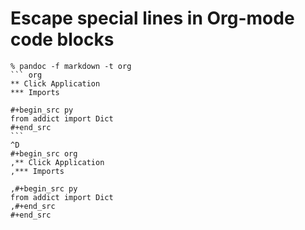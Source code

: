# Escape special lines in Org-mode code blocks

````
% pandoc -f markdown -t org
``` org
** Click Application
*** Imports

#+begin_src py
from addict import Dict
#+end_src
```
^D
#+begin_src org
,** Click Application
,*** Imports

,#+begin_src py
from addict import Dict
,#+end_src
#+end_src
````
